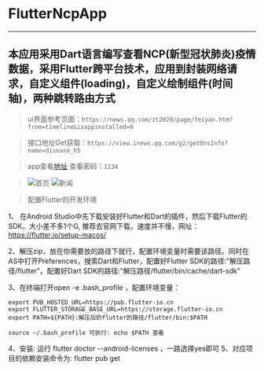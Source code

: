 # FlutterNcpApp
***
本应用采用Dart语言编写查看NCP(新型冠状肺炎)疫情数据，采用Flutter跨平台技术，应用到封装网络请求，自定义组件(loading)，自定义绘制组件(时间轴)，两种跳转路由方式
---
>ui界面参考页面：`https://news.qq.com/zt2020/page/feiyan.htm?from=timeline&isappinstalled=0`

>接口地址Get获取：`https://view.inews.qq.com/g2/getOnsInfo?name=disease_h5`

>app查看[地址](https://www.pgyer.com/l90t) 查看密码：`1234`

>![首页](https://www.pgyer.com/image/view/app_screenshots/79cbd2a8ba2805958d5366b6588b9274-528)
![新闻](https://www.pgyer.com/image/view/app_screenshots/f41632ec12528cec0611d3156c39605f-528)


>配置Flutter的开发环境

1、 在Android Studio中先下载安装好Flutter和Dart的插件，然后下载Flutter的SDK。大小差不多1个G, 推荐去官网下载，速度并不慢，网址：https://flutter.io/setup-macos/

2、解压zip，放在你需要放的路径下就行，配置环境变量时需要该路径。同时在AS中打开Preferences，搜索Dart和Flutter，配置好Flutter SDK的路径:"解压路径/flutter"。配置好Dart SDK的路径:"解压路径/flutter/bin/cache/dart-sdk"

3、在终端打开open -e .bash_profile ，配置环境变量：

```
export PUB_HOSTED_URL=https://pub.flutter-io.cn
export FLUTTER_STORAGE_BASE_URL=https://storage.flutter-io.cn
export PATH=${PATH}:解压后的flutter的路径/flutter/bin:$PATH
```
```
source ~/.bash_profile 可执行: echo $PATH 查看
```
4、安装: 运行 flutter doctor --android-licenses ，一路选择yes即可
5、对应项目的依赖安装命令为: flutter pub get
